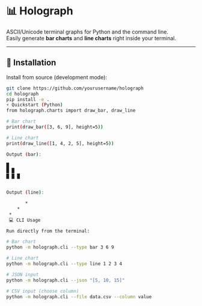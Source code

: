 # 📊 Holograph

ASCII/Unicode terminal graphs for Python and the command line.  
Easily generate **bar charts** and **line charts** right inside your terminal.

---

## 🔧 Installation

Install from source (development mode):

```bash
git clone https://github.com/yourusername/holograph
cd holograph
pip install -e .
⚡ Quickstart (Python)
from holograph.charts import draw_bar, draw_line

# Bar chart
print(draw_bar([3, 6, 9], height=5))

# Line chart
print(draw_line([1, 4, 2, 5], height=5))

Output (bar):

█
█ █
█ █ █


Output (line):

       *
    *
 *
 💻 CLI Usage

Run directly from the terminal:

# Bar chart
python -m holograph.cli --type bar 3 6 9

# Line chart
python -m holograph.cli --type line 1 2 3 4

# JSON input
python -m holograph.cli --json "[5, 10, 15]"

# CSV input (choose column)
python -m holograph.cli --file data.csv --column value